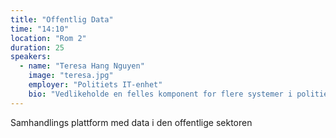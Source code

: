```yaml
---
title: "Offentlig Data"
time: "14:10"
location: "Rom 2"
duration: 25
speakers:
  - name: "Teresa Hang Nguyen"
    image: "teresa.jpg"
    employer: "Politiets IT-enhet"
    bio: "Vedlikeholde en felles komponent for flere systemer i politiet"
---
```


Samhandlings plattform med data i den offentlige sektoren
